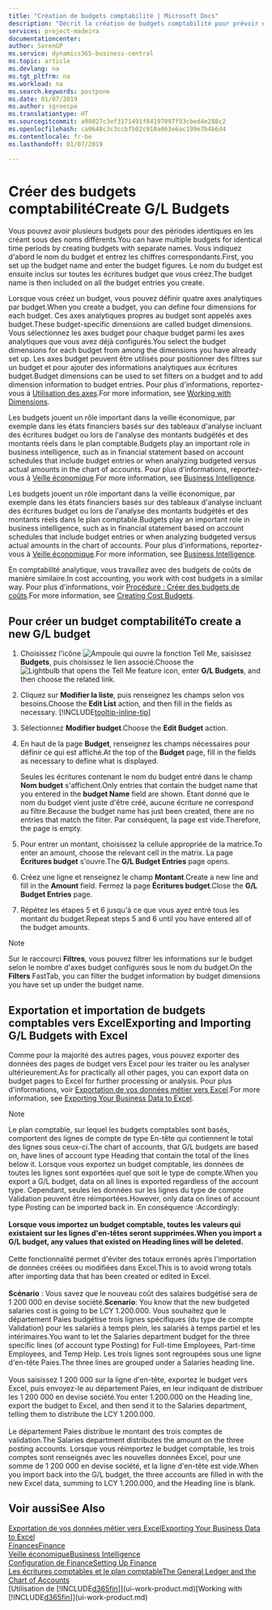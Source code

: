 ```yaml
---
title: "Création de budgets comptabilité | Microsoft Docs"
description: "Décrit la création de budgets comptabilité pour prévoir différentes activités financières et affecter des axes analytiques à des fins de veille économique."
services: project-madeira
documentationcenter: 
author: SorenGP
ms.service: dynamics365-business-central
ms.topic: article
ms.devlang: na
ms.tgt_pltfrm: na
ms.workload: na
ms.search.keywords: postpone
ms.date: 01/07/2019
ms.author: sgroespe
ms.translationtype: HT
ms.sourcegitcommit: a98027c3ef3171491f84197897f93cbed4e288c2
ms.openlocfilehash: ca0648c3c3ccbfb02c910a063e6ac199e7b4b6d4
ms.contentlocale: fr-be
ms.lasthandoff: 01/07/2019

---
```

# <a name="create-gl-budgets"></a><span data-ttu-id="ff473-103">Créer des budgets comptabilité</span><span class="sxs-lookup"><span data-stu-id="ff473-103">Create G/L Budgets</span></span>
<span data-ttu-id="ff473-104">Vous pouvez avoir plusieurs budgets pour des périodes identiques en les créant sous des noms différents.</span><span class="sxs-lookup"><span data-stu-id="ff473-104">You can have multiple budgets for identical time periods by creating budgets with separate names.</span></span> <span data-ttu-id="ff473-105">Vous indiquez d'abord le nom du budget et entrez les chiffres correspondants.</span><span class="sxs-lookup"><span data-stu-id="ff473-105">First, you set up the budget name and enter the budget figures.</span></span> <span data-ttu-id="ff473-106">Le nom du budget est ensuite inclus sur toutes les écritures budget que vous créez.</span><span class="sxs-lookup"><span data-stu-id="ff473-106">The budget name is then included on all the budget entries you create.</span></span>  

 <span data-ttu-id="ff473-107">Lorsque vous créez un budget, vous pouvez définir quatre axes analytiques par budget.</span><span class="sxs-lookup"><span data-stu-id="ff473-107">When you create a budget, you can define four dimensions for each budget.</span></span> <span data-ttu-id="ff473-108">Ces axes analytiques propres au budget sont appelés axes budget.</span><span class="sxs-lookup"><span data-stu-id="ff473-108">These budget-specific dimensions are called budget dimensions.</span></span> <span data-ttu-id="ff473-109">Vous sélectionnez les axes budget pour chaque budget parmi les axes analytiques que vous avez déjà configurés.</span><span class="sxs-lookup"><span data-stu-id="ff473-109">You select the budget dimensions for each budget from among the dimensions you have already set up.</span></span> <span data-ttu-id="ff473-110">Les axes budget peuvent être utilisés pour positionner des filtres sur un budget et pour ajouter des informations analytiques aux écritures budget.</span><span class="sxs-lookup"><span data-stu-id="ff473-110">Budget dimensions can be used to set filters on a budget and to add dimension information to budget entries.</span></span> <span data-ttu-id="ff473-111">Pour plus d'informations, reportez-vous à [Utilisation des axes](finance-dimensions.md).</span><span class="sxs-lookup"><span data-stu-id="ff473-111">For more information, see [Working with Dimensions](finance-dimensions.md).</span></span>

 <span data-ttu-id="ff473-112">Les budgets jouent un rôle important dans la veille économique, par exemple dans les états financiers basés sur des tableaux d'analyse incluant des écritures budget ou lors de l'analyse des montants budgétés et des montants réels dans le plan comptable.</span><span class="sxs-lookup"><span data-stu-id="ff473-112">Budgets play an important role in business intelligence, such as in financial statement based on account schedules that include budget entries or when analyzing budgeted versus actual amounts in the chart of accounts.</span></span> <span data-ttu-id="ff473-113">Pour plus d'informations, reportez-vous à [Veille économique](bi.md).</span><span class="sxs-lookup"><span data-stu-id="ff473-113">For more information, see [Business Intelligence](bi.md).</span></span>

 <span data-ttu-id="ff473-114">Les budgets jouent un rôle important dans la veille économique, par exemple dans les états financiers basés sur des tableaux d'analyse incluant des écritures budget ou lors de l'analyse des montants budgétés et des montants réels dans le plan comptable.</span><span class="sxs-lookup"><span data-stu-id="ff473-114">Budgets play an important role in business intelligence, such as in financial statement based on account schedules that include budget entries or when analyzing budgeted versus actual amounts in the chart of accounts.</span></span> <span data-ttu-id="ff473-115">Pour plus d'informations, reportez-vous à [Veille économique](bi.md).</span><span class="sxs-lookup"><span data-stu-id="ff473-115">For more information, see [Business Intelligence](bi.md).</span></span>

<span data-ttu-id="ff473-116">En comptabilité analytique, vous travaillez avec des budgets de coûts de manière similaire.</span><span class="sxs-lookup"><span data-stu-id="ff473-116">In cost accounting, you work with cost budgets in a similar way.</span></span> <span data-ttu-id="ff473-117">Pour plus d'informations, voir [Procédure : Créer des budgets de coûts](finance-create-cost-budgets.md).</span><span class="sxs-lookup"><span data-stu-id="ff473-117">For more information, see [Creating Cost Budgets](finance-create-cost-budgets.md).</span></span>    

## <a name="to-create-a-new-gl-budget"></a><span data-ttu-id="ff473-118">Pour créer un budget comptabilité</span><span class="sxs-lookup"><span data-stu-id="ff473-118">To create a new G/L budget</span></span>  
1. <span data-ttu-id="ff473-119">Choisissez l'icône ![Ampoule qui ouvre la fonction Tell Me](media/ui-search/search_small.png "Dites-moi ce que vous voulez faire"), saisissez **Budgets**, puis choisissez le lien associé.</span><span class="sxs-lookup"><span data-stu-id="ff473-119">Choose the ![Lightbulb that opens the Tell Me feature](media/ui-search/search_small.png "Tell me what you want to do") icon, enter **G/L Budgets**, and then choose the related link.</span></span>  
2. <span data-ttu-id="ff473-120">Cliquez sur **Modifier la liste**, puis renseignez les champs selon vos besoins.</span><span class="sxs-lookup"><span data-stu-id="ff473-120">Choose the **Edit List** action, and then fill in the fields as necessary.</span></span> [!INCLUDE[tooltip-inline-tip](includes/tooltip-inline-tip_md.md)]  
3. <span data-ttu-id="ff473-121">Sélectionnez **Modifier budget**.</span><span class="sxs-lookup"><span data-stu-id="ff473-121">Choose the **Edit Budget** action.</span></span>
4. <span data-ttu-id="ff473-122">En haut de la page **Budget**, renseignez les champs nécessaires pour définir ce qui est affiché.</span><span class="sxs-lookup"><span data-stu-id="ff473-122">At the top of the **Budget** page, fill in the fields as necessary to define what is displayed.</span></span>  

    <span data-ttu-id="ff473-123">Seules les écritures contenant le nom du budget entré dans le champ **Nom budget** s'affichent.</span><span class="sxs-lookup"><span data-stu-id="ff473-123">Only entries that contain the budget name that you entered in the **budget Name** field are shown.</span></span> <span data-ttu-id="ff473-124">Étant donné que le nom du budget vient juste d'être créé, aucune écriture ne correspond au filtre.</span><span class="sxs-lookup"><span data-stu-id="ff473-124">Because the budget name has just been created, there are no entries that match the filter.</span></span> <span data-ttu-id="ff473-125">Par conséquent, la page est vide.</span><span class="sxs-lookup"><span data-stu-id="ff473-125">Therefore, the page is empty.</span></span>  
5. <span data-ttu-id="ff473-126">Pour entrer un montant, choisissez la cellule appropriée de la matrice.</span><span class="sxs-lookup"><span data-stu-id="ff473-126">To enter an amount, choose the relevant cell in the matrix.</span></span> <span data-ttu-id="ff473-127">La page **Écritures budget** s'ouvre.</span><span class="sxs-lookup"><span data-stu-id="ff473-127">The **G/L Budget Entries** page opens.</span></span>  
6. <span data-ttu-id="ff473-128">Créez une ligne et renseignez le champ **Montant**.</span><span class="sxs-lookup"><span data-stu-id="ff473-128">Create a new line and fill in the **Amount** field.</span></span> <span data-ttu-id="ff473-129">Fermez la page **Écritures budget**.</span><span class="sxs-lookup"><span data-stu-id="ff473-129">Close the **G/L Budget Entries** page.</span></span>  
7. <span data-ttu-id="ff473-130">Répétez les étapes 5 et 6 jusqu'à ce que vous ayez entré tous les montant du budget.</span><span class="sxs-lookup"><span data-stu-id="ff473-130">Repeat steps 5 and 6 until you have entered all of the budget amounts.</span></span>  

> [!NOTE]  
>  <span data-ttu-id="ff473-131">Sur le raccourci **Filtres**, vous pouvez filtrer les informations sur le budget selon le nombre d'axes budget configurés sous le nom du budget.</span><span class="sxs-lookup"><span data-stu-id="ff473-131">On the **Filters** FastTab, you can filter the budget information by budget dimensions you have set up under the budget name.</span></span>

## <a name="exporting-and-importing-gl-budgets-with-excel"></a><span data-ttu-id="ff473-132">Exportation et importation de budgets comptables vers Excel</span><span class="sxs-lookup"><span data-stu-id="ff473-132">Exporting and Importing G/L Budgets with Excel</span></span>
<span data-ttu-id="ff473-133">Comme pour la majorité des autres pages, vous pouvez exporter des données des pages de budget vers Excel pour les traiter ou les analyser ultérieurement.</span><span class="sxs-lookup"><span data-stu-id="ff473-133">As for practically all other pages, you can export data on budget pages to Excel for further processing or analysis.</span></span> <span data-ttu-id="ff473-134">Pour plus d'informations, voir [Exportation de vos données métier vers Excel](about-export-data.md).</span><span class="sxs-lookup"><span data-stu-id="ff473-134">For more information, see [Exporting Your Business Data to Excel](about-export-data.md).</span></span>

> [!NOTE]
> <span data-ttu-id="ff473-135">Le plan comptable, sur lequel les budgets comptables sont basés, comportent des lignes de compte de type En-tête qui contiennent le total des lignes sous ceux-ci.</span><span class="sxs-lookup"><span data-stu-id="ff473-135">The chart of accounts, that G/L budgets are based on, have lines of account type Heading that contain the total of the lines below it.</span></span> <span data-ttu-id="ff473-136">Lorsque vous exportez un budget comptable, les données de toutes les lignes sont exportées quel que soit le type de compte.</span><span class="sxs-lookup"><span data-stu-id="ff473-136">When you export a G/L budget, data on all lines is exported regardless of the account type.</span></span> <span data-ttu-id="ff473-137">Cependant, seules les données sur les lignes du type de compte Validation peuvent être réimportées.</span><span class="sxs-lookup"><span data-stu-id="ff473-137">However, only data on lines of account type Posting can be imported back in.</span></span> <span data-ttu-id="ff473-138">En conséquence :</span><span class="sxs-lookup"><span data-stu-id="ff473-138">Accordingly:</span></span> <br /><br /> <span data-ttu-id="ff473-139">**Lorsque vous importez un budget comptable, toutes les valeurs qui existaient sur les lignes d'en-têtes seront supprimées.**</span><span class="sxs-lookup"><span data-stu-id="ff473-139">**When you import a G/L budget, any values that existed on Heading lines will be deleted.**</span></span> <br /><br /> <span data-ttu-id="ff473-140">Cette fonctionnalité permet d'éviter des totaux erronés après l'importation de données créées ou modifiées dans Excel.</span><span class="sxs-lookup"><span data-stu-id="ff473-140">This is to avoid wrong totals after importing data that has been created or edited in Excel.</span></span><br /><br /> <span data-ttu-id="ff473-141">**Scénario** : Vous savez que le nouveau coût des salaires budgétisé sera de 1 200 000 en devise société.</span><span class="sxs-lookup"><span data-stu-id="ff473-141">**Scenario**: You know that the new budgeted salaries cost is going to be LCY 1.200.000.</span></span> <span data-ttu-id="ff473-142">Vous souhaitez que le département Paies budgétise trois lignes spécifiques (du type de compte Validation) pour les salariés à temps plein, les salariés à temps partiel et les intérimaires.</span><span class="sxs-lookup"><span data-stu-id="ff473-142">You want to let the Salaries department budget for the three specific lines (of account type Posting) for Full-time Employees, Part-time Employees, and Temp Help.</span></span> <span data-ttu-id="ff473-143">Les trois lignes sont regroupées sous une ligne d'en-tête Paies.</span><span class="sxs-lookup"><span data-stu-id="ff473-143">The three lines are grouped under a Salaries heading line.</span></span><br /><br /><span data-ttu-id="ff473-144">Vous saisissez 1 200 000 sur la ligne d'en-tête, exportez le budget vers Excel, puis envoyez-le au département Paies, en leur indiquant de distribuer les 1 200 000 en devise société.</span><span class="sxs-lookup"><span data-stu-id="ff473-144">You enter 1.200.000 on the Heading line, export the budget to Excel, and then send it to the Salaries department, telling them to distribute the LCY 1.200.000.</span></span><br /><br /> <span data-ttu-id="ff473-145">Le département Paies distribue le montant des trois comptes de validation.</span><span class="sxs-lookup"><span data-stu-id="ff473-145">The Salaries department distributes the amount on the three posting accounts.</span></span> <span data-ttu-id="ff473-146">Lorsque vous réimportez le budget comptable, les trois comptes sont renseignés avec les nouvelles données Excel, pour une somme de 1 200 000 en devise société, et la ligne d'en-tête est vide.</span><span class="sxs-lookup"><span data-stu-id="ff473-146">When you import back into the G/L budget, the three accounts are filled in with the new Excel data, summing to LCY 1.200.000, and the Heading line is blank.</span></span>

## <a name="see-also"></a><span data-ttu-id="ff473-147">Voir aussi</span><span class="sxs-lookup"><span data-stu-id="ff473-147">See Also</span></span>
[<span data-ttu-id="ff473-148">Exportation de vos données métier vers Excel</span><span class="sxs-lookup"><span data-stu-id="ff473-148">Exporting Your Business Data to Excel</span></span>](about-export-data.md)  
[<span data-ttu-id="ff473-149">Finances</span><span class="sxs-lookup"><span data-stu-id="ff473-149">Finance</span></span>](finance.md)  
[<span data-ttu-id="ff473-150">Veille économique</span><span class="sxs-lookup"><span data-stu-id="ff473-150">Business Intelligence</span></span>](bi.md)  
[<span data-ttu-id="ff473-151">Configuration de Finance</span><span class="sxs-lookup"><span data-stu-id="ff473-151">Setting Up Finance</span></span>](finance-setup-finance.md)  
[<span data-ttu-id="ff473-152">Les écritures comptables et le plan comptable</span><span class="sxs-lookup"><span data-stu-id="ff473-152">The General Ledger and the Chart of Accounts</span></span>](finance-general-ledger.md)  
<span data-ttu-id="ff473-153">[Utilisation de [!INCLUDE[d365fin](includes/d365fin_md.md)]](ui-work-product.md)</span><span class="sxs-lookup"><span data-stu-id="ff473-153">[Working with [!INCLUDE[d365fin](includes/d365fin_md.md)]](ui-work-product.md)</span></span>  

